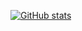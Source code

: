[![GitHub stats](https://github-readme-stats.vercel.app/api?username=brianhuster)](https://github.com/anuraghazra/github-readme-stats)
